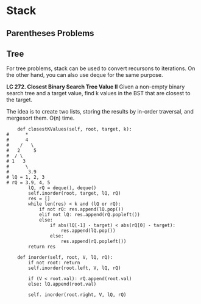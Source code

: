# Stack

## Parentheses Problems

## Tree

For tree problems, stack can be used to convert recursons to iterations.
On the other hand, you can also use deque for the same purpose.

**LC 272. Closest Binary Search Tree Value II**
Given a non-empty binary search tree and a target value, find k values in the BST that are closest to the target.

The idea is to create two lists, storing the results by in-order traversal, and mergesort them. O(n) time.
```
    def closestKValues(self, root, target, k):
#      *
#      4
#    /   \
#   2     5
#  / \  
# 1   3
#      \
#       3.9
# lQ = 1, 2, 3 
# rQ = 3.9, 4, 5
        lQ, rQ = deque(), deque()
        self.inorder(root, target, lQ, rQ)
        res = []
        while len(res) < k and (lQ or rQ):
            if not rQ: res.append(lQ.pop())
            elif not lQ: res.append(rQ.popleft())
            else:    
                if abs(lQ[-1] - target) < abs(rQ[0] - target):
                    res.append(lQ.pop())
                else:
                    res.append(rQ.popleft())
        return res

    def inorder(self, root, V, lQ, rQ):
        if not root: return
        self.inorder(root.left, V, lQ, rQ)
        
        if (V < root.val): rQ.append(root.val)
        else: lQ.append(root.val)
        
        self. inorder(root.right, V, lQ, rQ)
```
